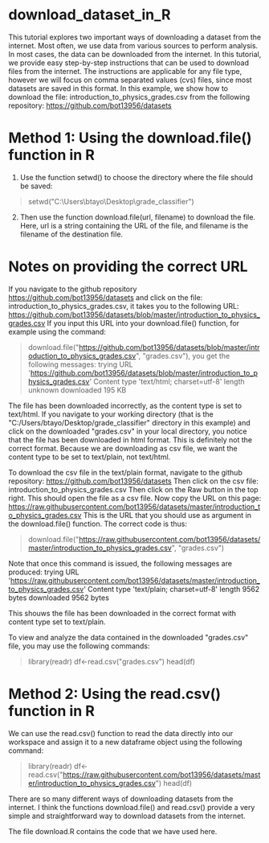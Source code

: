 # download_dataset_in_R

This tutorial explores two important ways of downloading a dataset from the internet. Most often, we use data from various sources to perform analysis. In most cases, the data can be downloaded from the internet. In this tutorial, we provide easy step-by-step instructions that can be used to download files from the internet. The instructions are applicable for any file type, however we will focus on comma separated values (cvs) files, since most datasets are saved in this format. In this example, we show how to download the file: introduction_to_physics_grades.csv from the following repository: https://github.com/bot13956/datasets

# Method 1: Using the download.file() function in R
1) Use the function setwd() to choose the directory where the file should be saved:

> setwd("C:\\Users\\btayo\\Desktop\\grade_classifier")

2) Then use the function download.file(url, filename) to download the file. Here, url is a string containing the URL of the file, and filename is the filename of the destination file. 
# Notes on providing the correct URL
If you navigate to the github repository https://github.com/bot13956/datasets and click on the file: introduction_to_physics_grades.csv, it takes you to the following URL: https://github.com/bot13956/datasets/blob/master/introduction_to_physics_grades.csv
If you input this URL into your download.file() function, for example using the command:
> download.file("https://github.com/bot13956/datasets/blob/master/introduction_to_physics_grades.csv", "grades.csv"), you get the following messages:
trying URL 'https://github.com/bot13956/datasets/blob/master/introduction_to_physics_grades.csv'
Content type 'text/html; charset=utf-8' length unknown
downloaded 195 KB

The file has been downloaded incorrectly, as the content type is set to text/html. If you navigate to your working directory (that is the "C:/Users/btayo/Desktop/grade_classifier" directory in this example) and click on the downloaded "grades.csv" in your local directory, you notice that the file has been downloaded in html format. This is definitely not the correct format.  Because we are downloading as csv file, we want the content type to be set to text/plain, not text/html. 

To download the csv file in the text/plain format, navigate to the github repository: https://github.com/bot13956/datasets
Then click on the csv file: introduction_to_physics_grades.csv 
Then click on the Raw button in the top right. This should open the file as a csv file.
Now copy the URL on this page: https://raw.githubusercontent.com/bot13956/datasets/master/introduction_to_physics_grades.csv
This is the URL that you should use as argument in the download.file() function. The correct code is thus:
> download.file("https://raw.githubusercontent.com/bot13956/datasets/master/introduction_to_physics_grades.csv", "grades.csv")

Note that once this command is issued, the following messages are produced:
trying URL 'https://raw.githubusercontent.com/bot13956/datasets/master/introduction_to_physics_grades.csv'
Content type 'text/plain; charset=utf-8' length 9562 bytes
downloaded 9562 bytes

This shouws the file has been downloaded in the correct format with content type set to text/plain. 

To view and analyze the data contained in the downloaded "grades.csv" file, you may use the following commands:

> library(readr)
> df<-read.csv("grades.csv")
> head(df)

# Method 2: Using the read.csv() function in R

We can use the read.csv() function to read the data directly into our workspace and assign it to a new dataframe object using the following command:
> library(readr)
> df<-read.csv("https://raw.githubusercontent.com/bot13956/datasets/master/introduction_to_physics_grades.csv")
> head(df)

There are so many different ways of downloading datasets from the internet. I think the functions download.file() and read.csv() provide a very simple and straightforward way to download datasets from the internet. 

The file download.R contains the code that we have used here.

